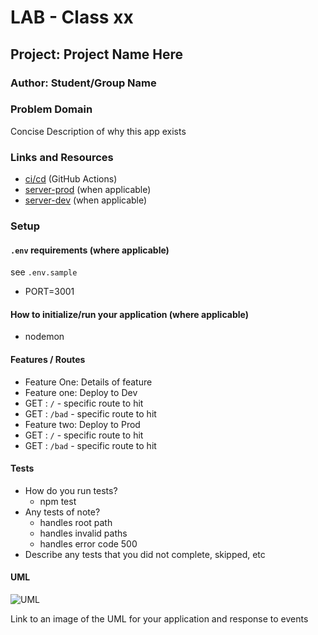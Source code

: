 # LAB - Class xx

## Project: Project Name Here

### Author: Student/Group Name

### Problem Domain

Concise Description of why this app exists

### Links and Resources

- [ci/cd](http://xyz.com) (GitHub Actions)
- [server-prod](http://xyz.com) (when applicable)
- [server-dev](http://xyz.com) (when applicable)

### Setup

#### `.env` requirements (where applicable)

see `.env.sample`

- PORT=3001

#### How to initialize/run your application (where applicable)

- nodemon

#### Features / Routes

- Feature One: Details of feature
- Feature one: Deploy to Dev
- GET : `/` - specific route to hit
- GET : `/bad` - specific route to hit
- Feature two: Deploy to Prod
- GET : `/` - specific route to hit
- GET : `/bad` - specific route to hit

#### Tests

- How do you run tests?
  - npm test
- Any tests of note?
  - handles root path
  - handles invalid paths
  - handles error code 500
- Describe any tests that you did not complete, skipped, etc

#### UML

![UML]('./uml.png')

Link to an image of the UML for your application and response to events
